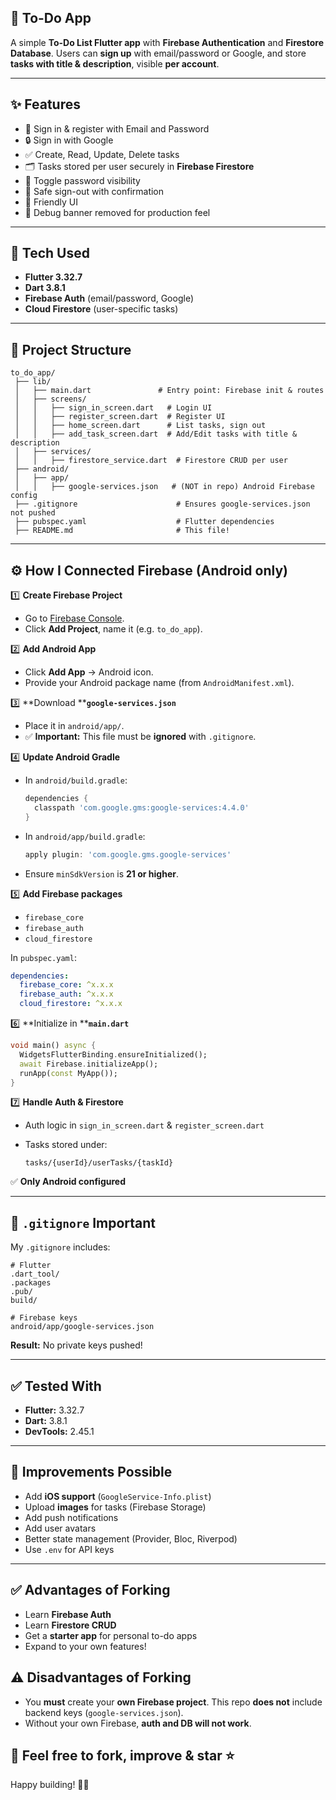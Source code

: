 ## 📌 To-Do App

A simple **To-Do List Flutter app** with **Firebase Authentication** and **Firestore Database**.
Users can **sign up** with email/password or Google, and store **tasks with title & description**, visible **per account**.

---

## ✨ Features

* 📧 Sign in & register with Email and Password
* 🔒 Sign in with Google
* ✅ Create, Read, Update, Delete tasks
* 🗂️ Tasks stored per user securely in **Firebase Firestore**
* 👀 Toggle password visibility
* 🚫 Safe sign-out with confirmation
* 📌 Friendly UI
* 🚩 Debug banner removed for production feel

---

## 🧩 Tech Used

* **Flutter 3.32.7**
* **Dart 3.8.1**
* **Firebase Auth** (email/password, Google)
* **Cloud Firestore** (user-specific tasks)

---

## 📂 Project Structure

```plaintext
to_do_app/
 ├── lib/
 │   ├── main.dart               # Entry point: Firebase init & routes
 │   ├── screens/
 │   │   ├── sign_in_screen.dart   # Login UI
 │   │   ├── register_screen.dart  # Register UI
 │   │   ├── home_screen.dart      # List tasks, sign out
 │   │   ├── add_task_screen.dart  # Add/Edit tasks with title & description
 │   ├── services/
 │   │   ├── firestore_service.dart  # Firestore CRUD per user
 ├── android/
 │   ├── app/
 │   │   ├── google-services.json   # (NOT in repo) Android Firebase config
 ├── .gitignore                      # Ensures google-services.json not pushed
 ├── pubspec.yaml                    # Flutter dependencies
 ├── README.md                       # This file!
```

---

## ⚙️ How I Connected Firebase (Android only)

1️⃣ **Create Firebase Project**

* Go to [Firebase Console](https://console.firebase.google.com/).
* Click **Add Project**, name it (e.g. `to_do_app`).

2️⃣ **Add Android App**

* Click **Add App** → Android icon.
* Provide your Android package name (from `AndroidManifest.xml`).

3️⃣ \*\*Download \*\***`google-services.json`**

* Place it in `android/app/`.
* ✅ **Important:** This file must be **ignored** with `.gitignore`.

4️⃣ **Update Android Gradle**

* In `android/build.gradle`:

  ```gradle
  dependencies {
    classpath 'com.google.gms:google-services:4.4.0'
  }
  ```
* In `android/app/build.gradle`:

  ```gradle
  apply plugin: 'com.google.gms.google-services'
  ```
* Ensure `minSdkVersion` is **21 or higher**.

5️⃣ **Add Firebase packages**

* `firebase_core`
* `firebase_auth`
* `cloud_firestore`

In `pubspec.yaml`:

```yaml
dependencies:
  firebase_core: ^x.x.x
  firebase_auth: ^x.x.x
  cloud_firestore: ^x.x.x
```

6️⃣ \*\*Initialize in \*\***`main.dart`**

```dart
void main() async {
  WidgetsFlutterBinding.ensureInitialized();
  await Firebase.initializeApp();
  runApp(const MyApp());
}
```

7️⃣ **Handle Auth & Firestore**

* Auth logic in `sign_in_screen.dart` & `register_screen.dart`
* Tasks stored under:

  ```
  tasks/{userId}/userTasks/{taskId}
  ```

✅ **Only Android configured**

---

## 🔐 `.gitignore` Important

My `.gitignore` includes:

```plaintext
# Flutter
.dart_tool/
.packages
.pub/
build/

# Firebase keys
android/app/google-services.json
```

**Result:** No private keys pushed!

---

## ✅ Tested With

* **Flutter:** 3.32.7
* **Dart:** 3.8.1
* **DevTools:** 2.45.1

---

## 🚀 Improvements Possible

* Add **iOS support** (`GoogleService-Info.plist`)
* Upload **images** for tasks (Firebase Storage)
* Add push notifications
* Add user avatars
* Better state management (Provider, Bloc, Riverpod)
* Use `.env` for API keys

---

## ✅ Advantages of Forking

* Learn **Firebase Auth**
* Learn **Firestore CRUD**
* Get a **starter app** for personal to-do apps
* Expand to your own features!

## ⚠️ Disadvantages of Forking

* You **must** create your **own Firebase project**.
  This repo **does not** include backend keys (`google-services.json`).
* Without your own Firebase, **auth and DB will not work**.

## 👋 Feel free to fork, improve & star ⭐

Happy building! 🚀✨
